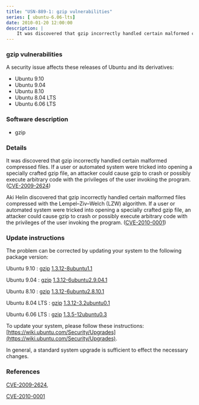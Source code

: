 ```yaml
---
title: "USN-889-1: gzip vulnerabilities"
series: [ ubuntu-6.06-lts]
date: 2010-01-20 12:00:00
description: |
    It was discovered that gzip incorrectly handled certain malformed compressed files. If a user or automated system were tricked into opening a specially crafted gzip file, an attacker could cause gzip to crash or possibly execute arbitrary code with the privileges of the user invoking the program. ([CVE-2009-2624](http://people.ubuntu.com/~ubuntu-security/cve/CVE-2009-2624))
--- 
```

 
 


### gzip vulnerabilities

A security issue affects these releases of Ubuntu and its derivatives:

* Ubuntu 9.10
* Ubuntu 9.04
* Ubuntu 8.10
* Ubuntu 8.04 LTS
* Ubuntu 6.06 LTS

### Software description

* gzip 

### Details

It was discovered that gzip incorrectly handled certain malformed compressed files. If a user or automated system were tricked into opening a specially crafted gzip file, an attacker could cause gzip to crash or possibly execute arbitrary code with the privileges of the user invoking the program. ([CVE-2009-2624](http://people.ubuntu.com/~ubuntu-security/cve/CVE-2009-2624))

Aki Helin discovered that gzip incorrectly handled certain malformed files compressed with the Lempel–Ziv–Welch (LZW) algorithm. If a user or automated system were tricked into opening a specially crafted gzip file, an attacker could cause gzip to crash or possibly execute arbitrary code with the privileges of the user invoking the program. ([CVE-2010-0001](http://people.ubuntu.com/~ubuntu-security/cve/CVE-2010-0001)) 

### Update instructions

The problem can be corrected by updating your system to the following package version:

Ubuntu 9.10
 : [gzip](https://launchpad.net/ubuntu/+source/gzip) <span> [1.3.12-8ubuntu1.1](https://launchpad.net/ubuntu/+source/gzip/1.3.12-8ubuntu1.1) </span> 

Ubuntu 9.04
 : [gzip](https://launchpad.net/ubuntu/+source/gzip) <span> [1.3.12-6ubuntu2.9.04.1](https://launchpad.net/ubuntu/+source/gzip/1.3.12-6ubuntu2.9.04.1) </span> 

Ubuntu 8.10
 : [gzip](https://launchpad.net/ubuntu/+source/gzip) <span> [1.3.12-6ubuntu2.8.10.1](https://launchpad.net/ubuntu/+source/gzip/1.3.12-6ubuntu2.8.10.1) </span> 

Ubuntu 8.04 LTS
 : [gzip](https://launchpad.net/ubuntu/+source/gzip) <span> [1.3.12-3.2ubuntu0.1](https://launchpad.net/ubuntu/+source/gzip/1.3.12-3.2ubuntu0.1) </span> 

Ubuntu 6.06 LTS
 : [gzip](https://launchpad.net/ubuntu/+source/gzip) <span> [1.3.5-12ubuntu0.3](https://launchpad.net/ubuntu/+source/gzip/1.3.5-12ubuntu0.3) </span> 

To update your system, please follow these instructions: [https://wiki.ubuntu.com/Security/Upgrades](https://wiki.ubuntu.com/Security/Upgrades).

In general, a standard system upgrade is sufficient to effect the necessary changes. 

### References

 
 [CVE-2009-2624](http://people.ubuntu.com/~ubuntu-security/cve/CVE-2009-2624), 

 [CVE-2010-0001](http://people.ubuntu.com/~ubuntu-security/cve/CVE-2010-0001)
 

